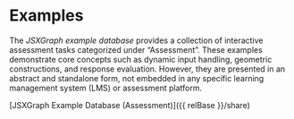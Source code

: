 # Examples

The _JSXGraph example database_ provides a collection of interactive assessment tasks categorized under “Assessment”. 
These examples demonstrate core concepts such as dynamic input handling, geometric constructions, and response evaluation. 
However, they are presented in an abstract and standalone form, not embedded in any specific learning management system (LMS) or assessment platform. 

[JSXGraph Example Database (Assessment)]({{ relBase }}/share)
